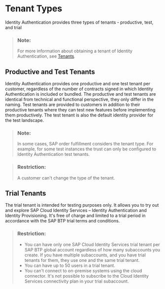 <!-- loio069b25d2c12f4608b902bd618e9089f3 -->

# Tenant Types

Identity Authentication provides three types of tenants - productive, test, and trial

> ### Note:  
> For more information about obtaining a tenant of Identity Authentication, see [Tenants](tenants-93160eb.md).



<a name="loio069b25d2c12f4608b902bd618e9089f3__section_gys_qkj_3xb"/>

## Productive and Test Tenants

Identity Authentication provides one productive and one test tenant per customer, regardless of the number of contracts signed in which Identity Authentication is included or bundled. The productive and test tenants are identical from technical and functional perspective, they only differ in the naming. Test tenants are provided to customers in addition to their productive tenants where they can test new features before implementing them productively. The test tenant is also the default identity provider for the test landscape.

> ### Note:  
> In some cases, SAP order fulfillment considers the tenant type. For example, for some test instances the trust can only be configured to Identity Authentication test tenants.

> ### Restriction:  
> A customer can't change the type of the tenant.



<a name="loio069b25d2c12f4608b902bd618e9089f3__section_pbf_dy3_3xb"/>

## Trial Tenants

The trial tenant is intended for testing purposes only. It allows you to try out and explore SAP Cloud Identity Services – Identity Authentication and Identity Provisioning. It's free of charge and limited to a trial period in accordance with the SAP BTP trial terms and conditions.

> ### Restriction:  
> -   You can have only one SAP Cloud Identity Services trial tenant per SAP BTP global account regardless of how many subaccounts you create. If you have multiple subaccounts, and you have trial tenants for them, they use one and the same trial tenant.
> -   You can have up to 50 users in a trial tenant.
> -   You can't connect to on-premise systems using the cloud connector. It's not possible to subscribe to the Cloud Identity Services connectivity plan in your trial subaccount.

